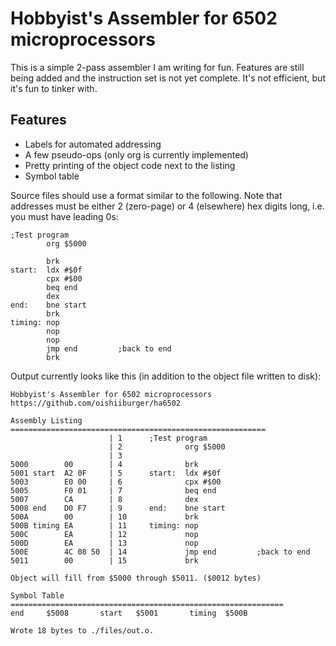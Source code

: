 Hobbyist's Assembler for 6502 microprocessors
=============================================

This is a simple 2-pass assembler I am writing for fun. Features are still being added and the instruction set is not yet complete. It's not efficient, but it's fun to tinker with.

## Features
* Labels for automated addressing
* A few pseudo-ops (only org is currently implemented)
* Pretty printing of the object code next to the listing
* Symbol table

Source files should use a format similar to the following. Note that addresses must be either 2 (zero-page) or 4 (elsewhere) hex digits long, i.e. you must have leading 0s:

```
;Test program
        org $5000

        brk
start:  ldx #$0f
        cpx #$00
        beq end
        dex
end:    bne start
        brk
timing: nop
        nop
        nop
        jmp end         ;back to end
        brk
```

Output currently looks like this (in addition to the object file written to disk):

```
Hobbyist's Assembler for 6502 microprocessors
https://github.com/oishiiburger/ha6502

Assembly Listing =========================================================
                      | 1      ;Test program
                      | 2              org $5000
                      | 3      
5000        00        | 4              brk
5001 start  A2 0F     | 5      start:  ldx #$0f
5003        E0 00     | 6              cpx #$00
5005        F0 01     | 7              beq end
5007        CA        | 8              dex
5008 end    D0 F7     | 9      end:    bne start
500A        00        | 10             brk
500B timing EA        | 11     timing: nop
500C        EA        | 12             nop
500D        EA        | 13             nop
500E        4C 08 50  | 14             jmp end         ;back to end
5011        00        | 15             brk

Object will fill from $5000 through $5011. ($0012 bytes)

Symbol Table =============================================================
end     $5008       start   $5001       timing  $500B       

Wrote 18 bytes to ./files/out.o.
```
